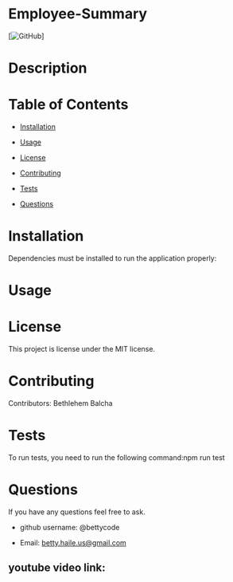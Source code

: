 # Employee-Summary



[![GitHub](https://img.shields.io/github/license/bettycode/Employee-Summary?logo=MIT&style=plastic)]

# Description



# Table of Contents

* [Installation](#installation)

* [Usage](#usage)

* [License](#license)

* [Contributing](#contributing)

* [Tests](#tests)

* [Questions](#questions)

# Installation

Dependencies must be installed to run the application properly: 

# Usage

# License

This project is license under the MIT license.

# Contributing

​Contributors: Bethlehem Balcha

# Tests

To run tests, you need to run the following command:npm run test

# Questions

If you have any questions feel free to ask. 

* github username: @bettycode 

* Email: betty.haile.us@gmail.com

## youtube video link: 
